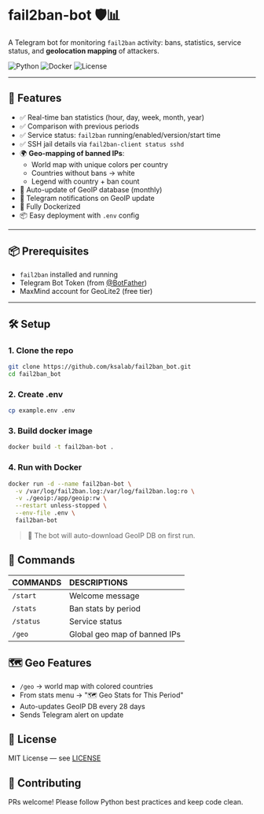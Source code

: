 # fail2ban-bot 🛡️📊

A Telegram bot for monitoring `fail2ban` activity: bans, statistics, service status, and **geolocation mapping** of attackers.

![Python](https://img.shields.io/badge/Python-3.8%2B-blue)
![Docker](https://img.shields.io/badge/Docker-Supported-blueviolet)
![License](https://img.shields.io/badge/License-MIT-green)

---

## 🚀 Features

- ✅ Real-time ban statistics (hour, day, week, month, year)
- ✅ Comparison with previous periods
- ✅ Service status: `fail2ban` running/enabled/version/start time
- ✅ SSH jail details via `fail2ban-client status sshd`
- 🌍 **Geo-mapping of banned IPs**:
  - World map with unique colors per country
  - Countries without bans → white
  - Legend with country + ban count
- 🔁 Auto-update of GeoIP database (monthly)
- 📢 Telegram notifications on GeoIP update
- 🐳 Fully Dockerized
- 📦 Easy deployment with `.env` config

---

## 📦 Prerequisites

- `fail2ban` installed and running
- Telegram Bot Token (from [@BotFather](https://t.me/BotFather))
- MaxMind account for GeoLite2 (free tier)

---

## 🛠️ Setup

### 1. Clone the repo

```bash
git clone https://github.com/ksalab/fail2ban_bot.git
cd fail2ban_bot
```

### 2. Create .env

```bash
cp example.env .env
```

### 3. Build docker image

```bash
docker build -t fail2ban-bot .
```

### 4. Run with Docker

```bash
docker run -d --name fail2ban-bot \
  -v /var/log/fail2ban.log:/var/log/fail2ban.log:ro \
  -v ./geoip:/app/geoip:rw \
  --restart unless-stopped \
  --env-file .env \
  fail2ban-bot
```

> 🔹 The bot will auto-download GeoIP DB on first run.

## 📅 Commands

| COMMANDS | DESCRIPTIONS |
| :------- | :------ |
| `/start` | Welcome message |
| `/stats` | Ban stats by period|
| `/status` | Service status |
| `/geo` | Global geo map of banned IPs|

## 🗺️ Geo Features

- `/geo` → world map with colored countries
- From stats menu → "🗺️ Geo Stats for This Period"
- Auto-updates GeoIP DB every 28 days
- Sends Telegram alert on update

## 📄 License

MIT License — see [LICENSE](./LICENSE)

## 🤝 Contributing

PRs welcome! Please follow Python best practices and keep code clean.
